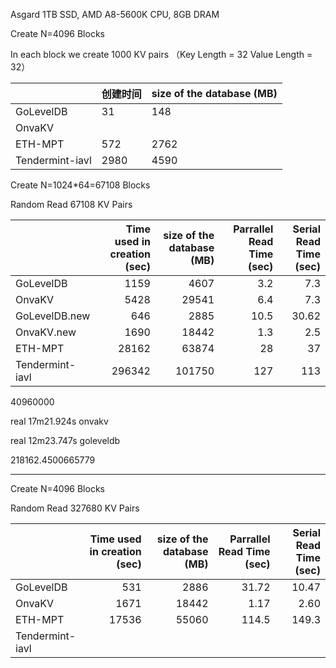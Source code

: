 

Asgard 1TB SSD, AMD A8-5600K CPU, 8GB DRAM

Create N=4096 Blocks

In each block we create 1000 KV pairs （Key Length = 32 Value Length = 32）

|                 | 创建时间 | size of the database (MB) |
| --------------- | -------- | ------------------------- |
| GoLevelDB       | 31       | 148                       |
| OnvaKV          |          |                           |
| ETH-MPT         | 572      | 2762                      |
| Tendermint-iavl | 2980     | 4590                      |







Create N=1024*64=67108 Blocks

Random Read 67108 KV Pairs

|                 | Time used in creation (sec) | size of the database (MB) | Parrallel Read Time (sec) | Serial Read Time (sec) |
| --------------- | --------------------------: | ------------------------: | ------------------------: | ---------------------: |
| GoLevelDB       |                        1159 |                      4607 |                       3.2 |                    7.3 |
| OnvaKV          |                        5428 |                     29541 |                       6.4 |                    7.3 |
| GoLevelDB.new   |                         646 |                      2885 |                      10.5 |                  30.62 |
| OnvaKV.new      |                        1690 |                     18442 |                       1.3 |                    2.5 |
| ETH-MPT         |                       28162 |                     63874 |                        28 |                     37 |
| Tendermint-iavl |                      296342 |                    101750 |                       127 |                    113 |



40960000

real	17m21.924s onvakv

real	12m23.747s goleveldb



218162.4500665779

---



Create N=4096 Blocks

Random Read 327680 KV Pairs



|                 | Time used in creation (sec) | size of the database (MB) | Parrallel Read Time (sec) | Serial Read Time (sec) |
| --------------- | --------------------------: | ------------------------: | ------------------------: | ---------------------: |
| GoLevelDB       |                         531 |                      2886 |                     31.72 |                  10.47 |
| OnvaKV          |                        1671 |                     18442 |                      1.17 |                   2.60 |
| ETH-MPT         |                       17536 |                     55060 |                     114.5 |                  149.3 |
| Tendermint-iavl |                             |                           |                           |                        |







